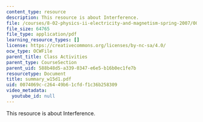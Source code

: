 ```yaml
---
content_type: resource
description: This resource is about Interference.
file: /courses/8-02-physics-ii-electricity-and-magnetism-spring-2007/0074069cc26449b61cfdf1c36b258309_summary_w15d1.pdf
file_size: 64765
file_type: application/pdf
learning_resource_types: []
license: https://creativecommons.org/licenses/by-nc-sa/4.0/
ocw_type: OCWFile
parent_title: Class Activities
parent_type: CourseSection
parent_uid: 588b48d5-a339-0347-e6e5-b16b0ec1fe7b
resourcetype: Document
title: summary_w15d1.pdf
uid: 0074069c-c264-49b6-1cfd-f1c36b258309
video_metadata:
  youtube_id: null
---
```

This resource is about Interference.